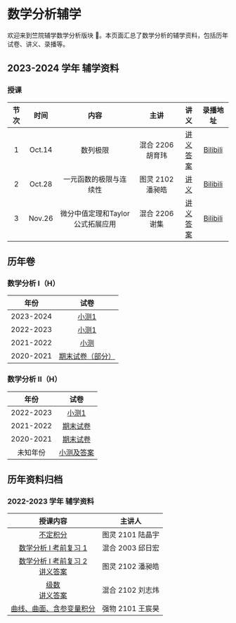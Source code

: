 # 数学分析辅学

欢迎来到竺院辅学数学分析版块 🤗。本页面汇总了数学分析的辅学资料，包括历年试卷、讲义、录播等。

## 2023-2024 学年 辅学资料

### 授课

| 节次 |  时间  |          内容          |       主讲       |                                 讲义                                  |                        录播地址                         |
| :--: | :----: | :--------------------: | :--------------: | :-------------------------------------------------------------------: | :-----------------------------------------------------: |
|  1   | Oct.14 |        数列极限        | 混合 2206 胡育玮 |     [讲义](2024/analysis_lecture1_sequence_limits.md)<br />[答案](2024/analysis_lecture1_sequence_limits_answer.pdf)     | [Bilibili](https://www.bilibili.com/video/BV1Qw411c7bM) |
|  2   | Oct.28 | 一元函数的极限与连续性 | 图灵 2102 潘昶皓 | [讲义](2024/analysis_lecture2_function.pdf) | [Bilibili](https://www.bilibili.com/video/BV1BM411D7rJ) |
| 3    | Nov.26 | 微分中值定理和Taylor公式拓展应用 | 混合 2206 谢集 | [讲义](2024/analysis_lecture3.pdf)<br />[答案](2024/analysis_lecture3_answer.pdf) | [Bilibili](https://www.bilibili.com/video/BV1ij411L7NU/) |

## 历年卷

### 数学分析 I（H）

| 年份 | 试卷 |
| :--: | :--: |
| 2023-2024 | [小测1](analysis1_paper/23test1.pdf) |
| 2022-2023 | [小测1](analysis1_paper/22test1.pdf) | [答案](analysis1_paper/22test1_answer.md)<br />[小测2](analysis1_paper/22test2.pdf)<br />[期末试卷](analysis1_paper/22exam.pdf) |
| 2021-2022 | [小测](analysis1_paper/21test.pdf) | [答案](analysis1_paper/21test_answer.pdf)<br />[期末试卷](analysis1_paper/21exam.pdf) | [答案](analysis1_paper/21exam_answer.pdf) |
| 2020-2021 | [期末试卷（部分）](analysis1_paper/20exam.pdf) |

### 数学分析 II（H）

| 年份 | 试卷 |
| :--: | :--: |
| 2022-2023 | [小测1](analysis2_paper/22test1.pdf) | [答案](analysis2_paper/22test1_answer.pdf)<br />[小测2](analysis2_paper/22test2.pdf) | [答案](analysis2_paper/22test2_answer.pdf)<br />[期末试卷](analysis2_paper/22exam.pdf) | [答案](analysis2_paper/22exam_answer.pdf) |
| 2021-2022 | [期末试卷](analysis2_paper/21exam.pdf) | [答案](analysis2_paper/21exam_answer.pdf) |
| 2020-2021 | [期末试卷](analysis2_paper/20exam.pdf) |
| 未知年份 | [小测及答案](analysis2_paper/unknow_test_answer.pdf) |


## 历年资料归档

### 2022-2023 学年 辅学资料

|                                                授课内容                                                |      主讲人      |
| :----------------------------------------------------------------------------------------------------: | :--------------: |
|                                [不定积分](2023/indefinite_integral.pdf)                                | 图灵 2101 陆晶宇 |
|                          [数学分析 I 考前复习 1](2023/analysis1_review1.pdf)                           | 混合 2003 邱日宏 |
| [数学分析 I 考前复习 2](2023/analysis1_review2.pdf) <br> [讲义答案](2023/analysis1_review2_answer.pdf) | 图灵 2102 潘昶皓 |
|                    [级数](2023/series.pdf) <br> [讲义答案](2023/series_answer.pdf)                     | 混合 2102 刘志炜 |
|                     [曲线、曲面、含参变量积分](2023/curves_surfaces_integrals.pdf)                     | 强物 2101 王宸昊 |
